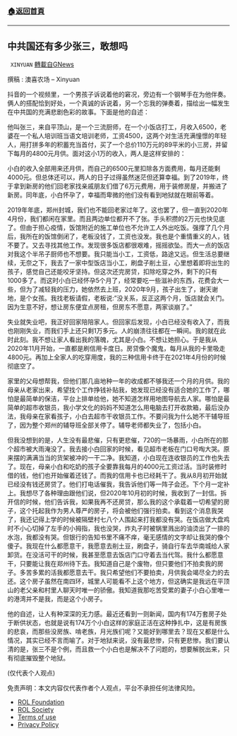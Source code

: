 ###  [:house:返回首頁](https://github.com/ourhimalayas/txt)
---


## 中共国还有多少张三，敢想吗
` XINYUAN` [轉載自GNews](https://gnews.org/zh-hans/2053743/)

撰稿 : 澳喜农场 – Xinyuan

抖音的一个视频里，一个男孩子诉说着他的窘况，旁边有一个钢琴手在为他伴奏。俩人的搭配恰到好处，一个真诚的诉说着，另一个忘我的弹奏着，描绘出一幅发生在中共国的充满悲剧色彩的故事。下面是他的自述：

他叫张三，来自平顶山，是一个三流厨师，在一个小饭店打工，月收入6500，老婆在一个私人培训班当语文培训老师，工资4500，这两个对生活充满憧憬的年轻人，用打拼多年的积蓄充当首付，买了一个总价110万元的89平米的小三房，并留下每月的4800元月供。面对这小1万的收入，两人是这样安排的：

小白的收入全部用来还月供，而自己的6500元里扣除各方面费用，每月还能剩4000元。但总体还可以，两人的日子过得虽然迷茫但还算幸福。到了2019年，终于拿到新房的他们回老家找亲戚朋友们借了6万元费用，用于装修房屋，并搬进了新房。同年底，小白怀孕了，幸福而卑微的他们没有看到地狱就在眼前等着。

2019年年底，郑州封城，我们也不能回老家过年了。这也罢了，但一直到2020年4月份，我们都闲在家里。而且两边单位都开不了张。手头积攒的2万元也快见底了。但由于担心疫情，饭馆附近的施工单位也不允许工人外出吃饭。强撑了几个月后，我所在的饭馆倒闭了，老板没钱了，工资也没发。我也是个重情重义的人，钱不要了。又去寻找其他工作。发现很多饭店都很艰难，摇摇欲坠。而大一点的饭店对我这个半吊子厨师也不想要。我只能当小工，工资低，路途又远。但生活总要继续，无奈之下，我去了一家中型饭店当小工，刷盘子削土豆，心里想着即将出生的孩子，感觉自己还能咬牙坚持。但这次还完房贷，扣除吃穿之外，剩下的只有1000多了。而这时小白已经怀孕5个月了，经常要吃一些滋补的东西，花费会大一些，但为了减轻我的压力，她依然去上班，2020年9月，孩子出生了，谢天谢地，是个女孩。我找老板请假，老板说:”没关系，反正这两个月，饭店就会关门。因为生意不好，想让房东便宜点房租，但房东不愿意，两家谈崩了。”

失业就失业吧，我正好回家陪陪家人。但回家后发现，小白已经没有收入了，而我也刚刚失业，而我们手上还只剩1万多元。人的崩溃往往都在一瞬间。我的就在此时此刻。我不想让家人看出我的落魄，尤其是小白。不想让她担心。于是我从2020年11月开始，一直都是刷信用卡度日。房贷像个魔鬼，每月从我的卡里吸走4800元。再加上全家人的吃穿用度，我的三种信用卡终于在2021年4月份的时候彻底空了。

家里的父母想帮我，但他们那几亩地种一年的收成都不够我还一个月的月供。我的母亲从老家出来，希望找个工作挣钱补贴我，她发现已经没有适合她的工作了，哪怕是最简单的保洁，平台上排单给他，她不知道怎样用地图导航去人家。哪怕是最简单的超市收银员，我小学文化的妈妈不知道怎么用电脑去打开收款箱，最后没办法，我母亲在家看孩子，小白去超市干收银员工作。不要问我为什么她不干辅导班了，因为整个郑州的辅导班全部关停了。辅导老师都失业了，包括小白。

但我没想到的是，人生没有最悲催，只有更悲催，720的一场暴雨，小白所在的那个超市被大雨淹没了。我去接小白回家的时候，看见超市老板在门口号啕大哭。原来摆的满满当当的货架被冲的一干二净。我知道，小白现在连收银员的工作也失去了。现在，母亲小白和吃奶的孩子全要靠我每月的4000元工资过活。当时装修时借的钱，他们也开始催着还钱了。而我的信用卡也已经耗干了。我从8月初开始就已经没有钱还房贷了。他们打电话催我，我告诉他们等一阵子会还。下个月一定补上。我想尽了各种理由跟他们说，但2020年10月初的时候，我收到了一封信。拆开信的时候，他们告诉我，如果我再不还房贷，那么我的这个承载着一切希望的房子，这个托起我作为男人尊严的房子，将会被他们强行拍卖。看到这个消息我哭了，我还记得上学的时候被隔壁村七八个人围起来打我都没有哭。在饭店做大盘鸡时不小心切掉了左手的小拇指，我也没哭，炸丸子时被锅里溅出的油烫出了一排的水泡，我都没有哭。但银行的告知书里不痛不痒，毫无感情的文字却让我哭的像个傻子。我现在什么都愿意干，我愿意去削土豆，刷盘子，骑自行车去华南城给人家卸货。在没活可干的时候，我甚至愿意去饭店门口守着去当代驾。我什么都愿意干，只要能让我在郑州待下去。我知道自己是个废物，但只要他们不拍卖我的房子。多苦多累的活我都愿意去干。我只希望他们不要拍卖，月供我会竭尽全力的去还。这个房子虽然在南四环，城里人可能看不上这个地方，但这确实是我远在平顶山的老父亲和村里人聊天时唯一的骄傲。我知道我那吃苦受累的妻子小白心里唯一的港湾并不是我，而是这个小房子。

他的自述，让人有种深深的无力感。最近还看到一则新闻，国内有174万套房子处于断供状态，也就是说有174万个小白这样的家庭正活在这种挣扎中，这是有房族的悲哀，而那些没房族、啃老族，月光族们呢？又能好到哪里去？现在又都是什么情况，其实已经不言而喻了。对于地狱来说，没有最悲惨，只有更悲惨。我们要认清的是，张三不是个例，而且救一个小白也是解决不了问题的，想要解脱出来，只有彻底摧毁整个地狱。

(仅代表个人观点)

 

免责声明：本文内容仅代表作者个人观点，平台不承担任何法律风险。

- [ROL Foundation](https://rolfoundation.org/)
- [ROL Society](https://rolsociety.org/)
- [Terms of use](https://gnews.org/terms-of-use-3/)
- [Privacy Policy](https://gnews.org/privacy-policy/)
